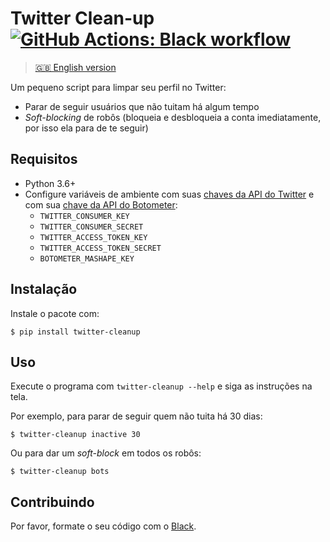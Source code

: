 # Twitter Clean-up [![GitHub Actions: Black workflow](https://github.com/cuducos/twitter-cleanup/workflows/Black/badge.svg)]()

> [🇬🇧 English version](../README.md)

Um pequeno script para limpar seu perfil no Twitter:

* Parar de seguir usuários que não tuitam há algum tempo
* *Soft-blocking* de robôs (bloqueia e desbloqueia a conta imediatamente, por isso ela para de te seguir)

## Requisitos

* Python 3.6+
* Configure variáveis de ambiente com suas [chaves da API do Twitter](https://apps.twitter.com/) e com sua [chave da API do Botometer](https://rapidapi.com/OSoMe/api/botometer):
    * `TWITTER_CONSUMER_KEY`
    * `TWITTER_CONSUMER_SECRET`
    * `TWITTER_ACCESS_TOKEN_KEY`
    * `TWITTER_ACCESS_TOKEN_SECRET`
    * `BOTOMETER_MASHAPE_KEY`

## Instalação

Instale o pacote com:

```console
$ pip install twitter-cleanup
```

## Uso

Execute o programa com `twitter-cleanup --help` e siga as instruções na tela.

Por exemplo, para parar de seguir quem não tuita há 30 dias:

```console
$ twitter-cleanup inactive 30
```

Ou para dar um *soft-block* em todos os robôs:

```console
$ twitter-cleanup bots
```

Contribuindo
------------

Por favor, formate o seu código com o [Black](https://github.com/ambv/black).
